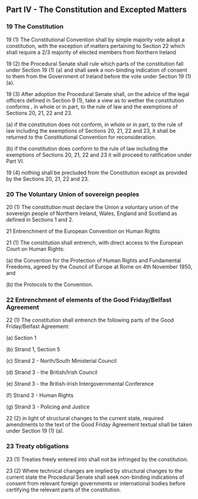 ## Part IV - The Constitution and Excepted Matters

### 19 The Constitution

19 (1) The Constitutional Convention shall by simple majority vote adopt a constitution, with the exception of matters pertaining to Section 22 which shall require a 2/3 majority of elected members from Northern Ireland

19 (2) the Procedural Senate shall rule which parts of the constitution fall under Section 19 (1) (a) and shall seek a non-binding indication of consent to them from the Government of Ireland before the vote under Section 19 (1) (a).

19 (3) After adoption the Procedural Senate shall, on the advice of the legal officers defined in Section 9 (1), take a view as to wether the constitution conforms , in whole or in part, to the rule of law and the exemptions of Sections 20, 21, 22 and 23.

(a) if the constitution does not conform, in whole or in part, to the rule of law including the exemptions of Sections 20, 21, 22 and 23, it shall be returned to the Constitutional Convention for reconsideration.

(b) if the constitution does conform to the rule of law including the exemptions of Sections 20, 21, 22 and 23 it will proceed to ratification under Part VI.

19 (4) nothing shall be precluded from the Constitution except as provided by the Sections 20, 21, 22 and 23.

### 20 The Voluntary Union of sovereign peoples

20 (1) The constitution must declare the Union a voluntary union of the sovereign people of Northern Ireland, Wales, England and Scotland as defined in Sections 1 and 2.

21 Entrenchment of the European Convention on Human Rights

21 (1) The constitution shall entrench, with direct access to the European Court on Human Rights:

(a) the Convention for the Protection of Human Rights and Fundamental Freedoms, agreed by the Council of Europe at Rome on 4th November 1950, and

(b) the Protocols to the Convention.

### 22 Entrenchment of elements of the Good Friday/Belfast Agreement

22 (1) The constitution shall entrench the following parts of the Good Friday/Belfast Agreement:

(a) Section 1

(b) Strand 1, Section 5

(c) Strand 2 - North/South Ministerial Council

(d) Strand 3 - the British/Irish Council

(e) Strand 3 - the British-Irish Intergovernmental Conference

(f) Strand 3 - Human Rights

(g) Strand 3 - Policing and Justice

22 (2) in light of structural changes to the current state, required amendments to the text of the Good Friday Agreement textual shall be taken under Section 19 (1) (a).

### 23 Treaty obligations

23 (1) Treaties freely entered into shall not be infringed by the constitution.

23 (2) Where technical changes are implied by structural changes to the current state the Procedural Senate shall seek non-binding indications of consent from relevant foreign governments or international bodies before certifying the relevant parts of the constitution.